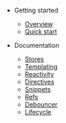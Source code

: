 * Getting started
  * [Overview](README.md)
  * [Quick start](quickstart.md)

* Documentation
  * [Stores](stores.md)
  * [Templating](templating.md)
  * [Reactivity](reactivity.md)
  * [Directives](directives.md)
  * [Snippets](snippets.md)
  * [Refs](refs.md)
  * [Debouncer](debouncer.md)
  * [Lifecycle](lifecycle.md)
